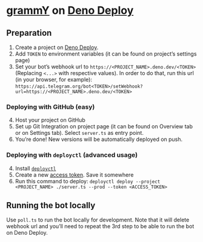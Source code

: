 # [grammY](https://grammy.dev) on [Deno Deploy](https://deno.com/deploy)

## Preparation

1. Create a project on [Deno Deploy](https://deno.com/deploy).
2. Add `TOKEN` to environment variables (it can be found on project’s settings page)
3. Set your bot’s webhook url to `https://<PROJECT_NAME>.deno.dev/<TOKEN>` (Replacing `<...>` with respective values). In order to do that, run this url (in your browser, for example): `https://api.telegram.org/bot<TOKEN>/setWebhook?url=https://<PROJECT_NAME>.deno.dev/<TOKEN>`

### Deploying with GitHub (easy)

4. Host your project on GitHub
5. Set up Git Integration on project page (it can be found on Overview tab or on Settings tab). Select `server.ts` as entry point.
6. You’re done! New versions will be automatically deployed on push.

### Deploying with `deployctl` (advanced usage)

4. Install [`deployctl`](https://github.com/denoland/deployctl)
5. Create a new [access token](https://dash.deno.com/user/access-tokens). Save it somewhere
6. Run this command to deploy: `deployctl deploy --project <PROJECT_NAME> ./server.ts --prod --token <ACCESS_TOKEN>`

## Running the bot locally

Use `poll.ts` to run the bot locally for development. Note that it will delete webhook url and you’ll need to repeat the 3rd step to be able to run the bot on Deno Deploy.
